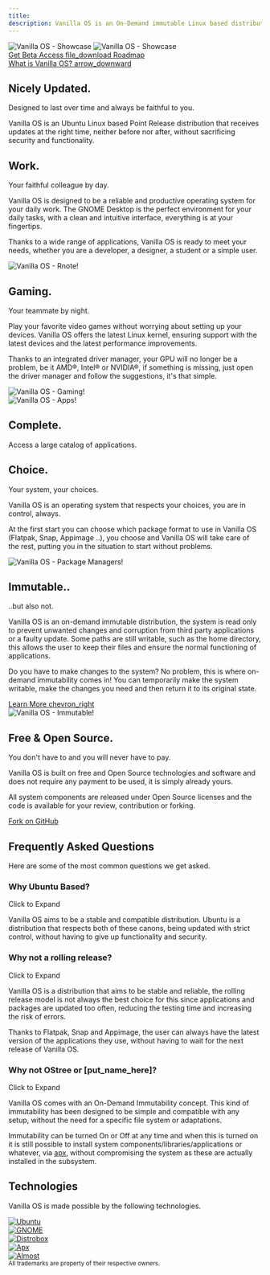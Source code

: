 ```yaml
---
title: 
description: Vanilla OS is an On-Demand immutable Linux based distribution which aims to provide a vanilla GNOME experience.
---
```

<div class="hero hero-center hero-main">
    <div class="container hero-wrapper">
        <div class="hero-image animate__animated animate__fadeIn" data-scroll>
            <img src="/assets/images/home-laptop.svg" alt="Vanilla OS - Showcase" class="on-light" />
            <img src="/assets/images/home-laptop-dark.svg" alt="Vanilla OS - Showcase" class="on-dark" />
            <!-- <video class="hero-image-video-frame" autoplay loop muted playsinline>
                <source src="/assets/videos/home-gnome-showcase.webm" type="video/webm">
            </video> -->
        </div>
        <div class="hero-text">
            <!-- <a href="{{ site.url }}/download/" class="button button-large">
                Get Vanilla OS 22.10 <span class="material-icons-outlined"> file_download </span>
            </a>
            <a href="#">Release Notes</a> -->
            <a href="https://discord.gg/3cD2Q7Ht3S" class="button button-large">
                Get Beta Access <span class="material-icons-outlined"> file_download </span>
            </a>
            <a href="{{ site.url }}/roadmap">Roadmap</a>
        </div>
        <a href="#discover" class="hero-scroll">
            What is Vanilla OS?
            <span class="material-icons-outlined" id="discover"> arrow_downward </span>
        </a>
    </div>
</div>

<div class="hero hero-center">
    <div class="container hero-wrapper">
        <div class="hero-text">
            <h2>Nicely Updated.</h2>
            <p>Designed to last over time and always be faithful to you.</p>
            <p>Vanilla OS is an Ubuntu Linux based Point Release distribution that receives updates at the right time, neither before nor after, without sacrificing security and functionality.</p>
        </div>
    </div>
</div>

<div class="hero hero-feature">
    <div class="container hero-wrapper">
        <div class="hero-text">
            <h2>Work.</h2>
            <p>Your faithful colleague by day.</p>
            <p>Vanilla OS is designed to be a reliable and productive operating system for your daily work. The GNOME Desktop is the perfect environment for your daily tasks, with a clean and intuitive interface, everything is at your fingertips.</p>
            <p>Thanks to a wide range of applications, Vanilla OS is ready to meet your needs, whether you are a developer, a designer, a student or a simple user.</p>
        </div>
        <div class="hero-image" data-scroll>
            <img class="animate-on-scroll" data-animation="fadeInRight" src="/assets/images/home-rnote.png" alt="Vanilla OS - Rnote!" />
        </div>
    </div>
</div>

<div class="hero hero-feature hero-feature-inverted">
    <div class="container hero-wrapper">
        <div class="hero-text">
            <h2>Gaming.</h2>
            <p>Your teammate by night.</p>
            <p>Play your favorite video games without worrying about setting up your devices. Vanilla OS offers the latest Linux kernel, ensuring support with the latest devices and the latest performance improvements.</p>
            <p>Thanks to an integrated driver manager, your GPU will no longer be a problem, be it AMD®, Intel® or NVIDIA®, if something is missing, just open the driver manager and follow the suggestions, it's that simple.</p>
        </div>
        <div class="hero-image" data-scroll>
            <img class="animate-on-scroll" data-animation="fadeInUp" src="/assets/images/home-gaming.png" alt="Vanilla OS - Gaming!" />
        </div>
    </div>
</div>

<div class="hero hero-center hero-bg-text">
    <div class="hero-text">
        <div class="hero-image" data-scroll>
            <img class="animate-on-scroll" data-animation="fadeIn" src="/assets/images/home-apps.png" alt="Vanilla OS - Apps!" />
            <div class="hero-text">
                <h2>Complete.</h2>
                <p>Access a large catalog of applications.</p>
            </div>
        </div>
    </div>
</div>

<div class="hero hero-feature">
    <div class="container hero-wrapper">
        <div class="hero-text">
            <h2>Choice.</h2>
            <p>Your system, your choices.</p>
            <p>Vanilla OS is an operating system that respects your choices, you are in control, always.</p>
            <p>At the first start you can choose which package format to use in Vanilla OS (Flatpak, Snap, Appimage ..), you choose and Vanilla OS will take care of the rest, putting you in the situation to start without problems.</p>
        </div>
        <div class="hero-image" data-scroll>
            <img class="animate-on-scroll" data-animation="fadeInRight" src="/assets/images/home-pkgs.png" alt="Vanilla OS - Package Managers!" />
        </div>
    </div>
</div>

<div class="hero hero-feature hero-feature-inverted">
    <div class="container hero-wrapper">
        <div class="hero-text">
            <h2>Immutable..</h2>
            <p>..but also not.</p>
            <p>Vanilla OS is an on-demand immutable distribution, the system is read only to prevent unwanted changes and corruption from third party applications or a faulty update. Some paths are still writable, such as the home directory, this allows the user to keep their files and ensure the normal functioning of applications.</p>
            <p>Do you have to make changes to the system? No problem, this is where on-demand immutability comes in! You can temporarily make the system writable, make the changes you need and then return it to its original state.</p>
            <a href="https://documentation.vanillaos.org/" class="button button-secondary">
                Learn More <span class="material-icons-outlined">chevron_right</span>
            </a>
        </div>
        <div class="hero-image" data-scroll>
            <img class="animate-on-scroll" data-animation="fadeInLeft" src="/assets/images/home-desk-apx.svg" alt="Vanilla OS - Immutable!" />
        </div>
    </div>
</div>

<div class="hero hero-center">
    <div class="container hero-wrapper">
        <div class="hero-text">
            <h2>Free & Open Source.</h2>
            <p>You don't have to and you will never have to pay.</p>
            <p>Vanilla OS is built on free and Open Source technologies and software and does not require any payment to be used, it is simply already yours.</p>
            <p>All system components are released under Open Source licenses and the code is available for your review, contribution or forking.</p>
            <div class="button-pattern" style="background-image: url('/assets/images/home-open-source-pattern.svg');">
                <a href="https://github.com/vanilla-os" class="button button-large button-dimmed">Fork on <ion-icon name="logo-github"></ion-icon> GitHub</a>
            </div>
        </div>
    </div>
</div>

<div class="hero hero-secondary">
    <div class="container hero-wrapper">
        <div class="hero-text">
            <h2>Frequently Asked Questions</h2>
            <p>Here are some of the most common questions we get asked.</p>
            <div class="accordion">
                <div class="accordion-item accordion-open">
                    <div class="accordion-title">
                        <h3>Why Ubuntu Based?</h3>
                        <span class="accordion-button">Click to Expand</span>
                    </div>
                    <div class="accordion-text">
                        <p>Vanilla OS aims to be a stable and compatible distribution. Ubuntu is a distribution that respects both of these canons, being updated with strict control, without having to give up functionality and security.</p>
                    </div>
                </div>
                <div class="accordion-item">
                    <div class="accordion-title">
                        <h3>Why not a rolling release?</h3>
                        <span class="accordion-button">Click to Expand</span>
                    </div>
                    <div class="accordion-text">
                        <p>Vanilla OS is a distribution that aims to be stable and reliable, the rolling release model is not always the best choice for this since applications and packages are updated too often, reducing the testing time and increasing the risk of errors.</p>
                        <p>Thanks to Flatpak, Snap and Appimage, the user can always have the latest version of the applications they use, without having to wait for the next release of Vanilla OS.</p>
                    </div>
                </div>
                <div class="accordion-item">
                    <div class="accordion-title">
                        <h3>Why not OStree or [put_name_here]?</h3>
                        <span class="accordion-button">Click to Expand</span>
                    </div>
                    <div class="accordion-text">
                        <p>Vanilla OS comes with an On-Demand Immutability concept. This kind of immutability has been designed to be simple and compatible with any setup, without the need for a specific file system or adaptations.</p>
                        <p>Immutability can be turned <span class="marker marker-green">On</span> or <span class="marker marker-red">Off</span> at any time and when this is turned on it is still possible to install system components/libraries/applications or whatever, via <a href="//documentation.vanillaos.org/docs/apx">apx</a>, without compromising the system as these are actually installed in the subsystem.</p>
                    </div>
                </div>
            </div>
        </div>
    </div>
</div>

<div class="hero hero-center">
    <div class="hero-wrapper">
        <div class="hero-text">
            <h2>Technologies</h2>
            <p>Vanilla OS is made possible by the following technologies.</p>
            <div class="logo-carousel">
                <div class="logo-carousel-item">
                    <a href="https://www.ubuntu.com/" target="_blank" rel="noopener">
                        <img src="/assets/images/logos/ubuntu.svg" alt="Ubuntu" />
                    </a>
                </div>
                <div class="logo-carousel-item">
                    <a href="https://www.gnome.org/" target="_blank" rel="noopener">
                        <img src="/assets/images/logos/gnome.svg" alt="GNOME" />
                    </a>
                </div>
                <div class="logo-carousel-item">
                    <a href="https://distrobox.privatedns.org/" target="_blank" rel="noopener">
                        <img src="/assets/images/logos/distrobox.png" alt="Distrobox" />
                    </a>
                </div>
                <div class="logo-carousel-item">
                    <a href="https://github.com/Vanilla-OS/apx/" target="_blank" rel="noopener">
                        <img src="/assets/images/logos/apx.png" alt="Apx" />
                    </a>
                </div>
                <div class="logo-carousel-item">
                    <a href="https://github.com/Vanilla-OS/almost/" target="_blank" rel="noopener">
                        <img src="/assets/images/logos/almost.png" alt="Almost" />
                    </a>
                </div>
            </div>
            <small>All trademarks are property of their respective owners.</small>
        </div>
    </div>
</div>
